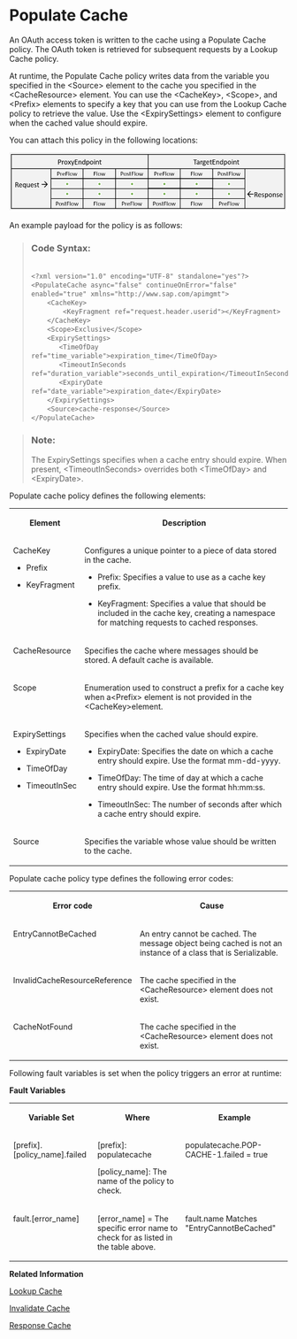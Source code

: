<!-- loio17d6ad5ceb944c20ac26291c0698e0ea -->

# Populate Cache

An OAuth access token is written to the cache using a Populate Cache policy. The OAuth token is retrieved for subsequent requests by a Lookup Cache policy.

At runtime, the Populate Cache policy writes data from the variable you specified in the <Source\> element to the cache you specified in the <CacheResource\> element. You can use the <CacheKey\>, <Scope\>, and <Prefix\> elements to specify a key that you can use from the Lookup Cache policy to retrieve the value. Use the <ExpirySettings\> element to configure when the cached value should expire.

You can attach this policy in the following locations:

![](images/Flow_policy_116062b.png)

An example payload for the policy is as follows:

> ### Code Syntax:  
> ```
> 
> <?xml version="1.0" encoding="UTF-8" standalone="yes"?>
> <PopulateCache async="false" continueOnError="false" enabled="true" xmlns="http://www.sap.com/apimgmt">
>     <CacheKey>
>         <KeyFragment ref="request.header.userid"></KeyFragment>
>     </CacheKey>
>     <Scope>Exclusive</Scope>
>     <ExpirySettings>
>        <TimeOfDay ref="time_variable">expiration_time</TimeOfDay>
>        <TimeoutInSeconds ref="duration_variable">seconds_until_expiration</TimeoutInSeconds>
>        <ExpiryDate ref="date_variable">expiration_date</ExpiryDate>
>     </ExpirySettings>
>     <Source>cache-response</Source>
> </PopulateCache>
> 
> ```

> ### Note:  
> The ExpirySettings specifies when a cache entry should expire. When present, <TimeoutInSeconds\> overrides both <TimeOfDay\> and <ExpiryDate\>.

Populate cache policy defines the following elements:


<table>
<tr>
<th valign="top">

**Element**

</th>
<th valign="top">

**Description**

</th>
</tr>
<tr>
<td valign="top">

CacheKey

-   Prefix

-   KeyFragment




</td>
<td valign="top">

Configures a unique pointer to a piece of data stored in the cache.

-   Prefix: Specifies a value to use as a cache key prefix.

-   KeyFragment: Specifies a value that should be included in the cache key, creating a namespace for matching requests to cached responses.




</td>
</tr>
<tr>
<td valign="top">

CacheResource

</td>
<td valign="top">

Specifies the cache where messages should be stored. A default cache is available.

</td>
</tr>
<tr>
<td valign="top">

Scope

</td>
<td valign="top">

Enumeration used to construct a prefix for a cache key when a<Prefix\> element is not provided in the <CacheKey\>element.

</td>
</tr>
<tr>
<td valign="top">

ExpirySettings

-   ExpiryDate

-   TimeOfDay

-   TimeoutInSec




</td>
<td valign="top">

Specifies when the cached value should expire.

-   ExpiryDate: Specifies the date on which a cache entry should expire. Use the format mm-dd-yyyy.

-   TimeOfDay: The time of day at which a cache entry should expire. Use the format hh:mm:ss.

-   TimeoutInSec: The number of seconds after which a cache entry should expire.




</td>
</tr>
<tr>
<td valign="top">

Source

</td>
<td valign="top">

Specifies the variable whose value should be written to the cache.

</td>
</tr>
</table>

Populate cache policy type defines the following error codes:


<table>
<tr>
<th valign="top">

Error code

</th>
<th valign="top">

Cause

</th>
</tr>
<tr>
<td valign="top">

EntryCannotBeCached

</td>
<td valign="top">

An entry cannot be cached. The message object being cached is not an instance of a class that is Serializable.

</td>
</tr>
<tr>
<td valign="top">

InvalidCacheResourceReference

</td>
<td valign="top">

The cache specified in the <CacheResource\> element does not exist.

</td>
</tr>
<tr>
<td valign="top">

CacheNotFound

</td>
<td valign="top">

The cache specified in the <CacheResource\> element does not exist.

</td>
</tr>
</table>

Following fault variables is set when the policy triggers an error at runtime:

**Fault Variables**


<table>
<tr>
<th valign="top">

Variable Set

</th>
<th valign="top">

Where

</th>
<th valign="top">

Example

</th>
</tr>
<tr>
<td valign="top">

\[prefix\].\[policy\_name\].failed

</td>
<td valign="top">

\[prefix\]: populatecache

\[policy\_name\]: The name of the policy to check.

</td>
<td valign="top">

populatecache.POP-CACHE-1.failed = true

</td>
</tr>
<tr>
<td valign="top">

fault.\[error\_name\]

</td>
<td valign="top">

\[error\_name\] = The specific error name to check for as listed in the table above.

</td>
<td valign="top">

fault.name Matches "EntryCannotBeCached"

</td>
</tr>
</table>

**Related Information**  


[Lookup Cache](lookup-cache-dcb1507.md "An OAuth access token is written to the cache using a Populate Cache policy. The OAuth token is retrieved for subsequent requests by a Lookup Cache policy.")

[Invalidate Cache](invalidate-cache-82fab59.md "The cache can be invalidated explicitly by specifying an HTTP header. When a request that contains the specified HTTP header is received, the cache will be flushed.")

[Response Cache](response-cache-8df3fac.md)

